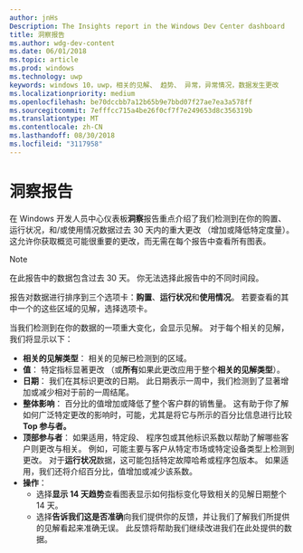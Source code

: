 ```yaml
---
author: jnHs
Description: The Insights report in the Windows Dev Center dashboard
title: 洞察报告
ms.author: wdg-dev-content
ms.date: 06/01/2018
ms.topic: article
ms.prod: windows
ms.technology: uwp
keywords: windows 10，uwp，相关的见解、 趋势、 异常，异常情况，数据发生更改
ms.localizationpriority: medium
ms.openlocfilehash: be70dccbb7a12b65b9e7bbd07f27ae7ea3a578ff
ms.sourcegitcommit: 7efffcc715a4be26f0cf7f7e249653d8c356319b
ms.translationtype: MT
ms.contentlocale: zh-CN
ms.lasthandoff: 08/30/2018
ms.locfileid: "3117958"
---
```

# <a name="insights-report"></a>洞察报告


在 Windows 开发人员中心仪表板**洞察**报告重点介绍了我们检测到在你的购置、 运行状况，和/或使用情况数据过去 30 天内的重大更改 （增加或降低特定度量）。 这允许你获取概览可能很重要的更改，而无需在每个报告中查看所有图表。

> [!NOTE]
> 在此报告中的数据包含过去 30 天。 你无法选择此报告中的不同时间段。

报告对数据进行排序到三个选项卡：**购置**、**运行状况**和**使用情况**。 若要查看的其中一个的这些区域的见解，选择选项卡。

当我们检测到在你的数据的一项重大变化，会显示见解。 对于每个相关的见解，我们将显示以下：
- **相关的见解类型**： 相关的见解已检测到的区域。
- **值**： 特定指标显著更改 （或**所有**如果此更改应用于整个**相关的见解类型**）。
- **日期**： 我们在其标识更改的日期。 此日期表示一周中，我们检测到了显著增加或减少相对于前的一周结尾。
- **整体影响**： 百分比的值增加或降低了整个客户群的销售量。 这有助于你了解如何广泛特定更改的影响时，可能，尤其是将它与所示的百分比信息进行比较**Top 参与者。**
- **顶部参与者**： 如果适用，特定段、 程序包或其他标识系数以帮助了解哪些客户则更改与相关。 例如，可能主要与客户从特定市场或特定设备类型上检测到更改。 对于**运行状况**数据，这可能包括特定故障哈希或程序包版本。 如果适用，我们还将介绍百分比，值增加或减少该系数。
- **操作**：
   - 选择**显示 14 天趋势**查看图表显示如何指标变化导致相关的见解日期整个 14 天。
   - 选择**告诉我们这是否准确**向我们提供你的反馈，并让我们了解我们所提供的见解看起来准确无误。 此反馈将帮助我们继续改进我们在此处提供的数据。 

